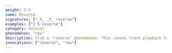 ```yaml
---
weight: 2.4
name: Reverse
signatures: ["_X_ _Y_ reverse"]
examples: ["1 5 reverse"]
category: musical
phenomenon: "rev"
description: Slot a "reverse" phenomenon. This causes track playback to reverse direction.
invocations: ["reverse", "rev"]
---
```

